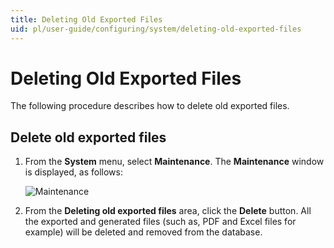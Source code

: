 ```yaml
---
title: Deleting Old Exported Files
uid: pl/user-guide/configuring/system/deleting-old-exported-files
---
```


# Deleting Old Exported Files

The following procedure describes how to delete old exported files.

## Delete old exported files

1. From the **System** menu, select **Maintenance**. The **Maintenance** window is displayed, as follows:
    
    ![Maintenance](_static/deleting-old-exported-files/deleting-old-exported-files.png)

2. From the **Deleting old exported files** area, click the **Delete** button. All the exported and generated files (such as, PDF and Excel files for example) will be deleted and removed from the database.